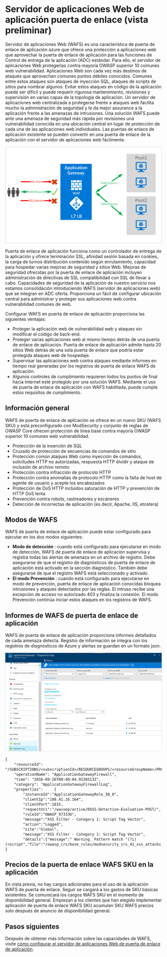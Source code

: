 <properties
   pageTitle="Introducción al servidor de aplicaciones Web (WAFS) de puerta de enlace de aplicación | Microsoft Azure"
   description="Esta página proporciona una descripción general de Firewall de aplicación Web (WAFS) de puerta de enlace de aplicación "
   documentationCenter="na"
   services="application-gateway"
   authors="amsriva"
   manager="rossort"
   editor="amsriva"/>
<tags
   ms.service="application-gateway"
   ms.devlang="na"
   ms.topic="hero-article"
   ms.tgt_pltfrm="na"
   ms.workload="infrastructure-services"
   ms.date="10/25/2016"
   ms.author="amsriva"/>

# <a name="application-gateway-web-application-firewall-preview"></a>Servidor de aplicaciones Web de aplicación puerta de enlace (vista preliminar)

Servidor de aplicaciones Web (WAFS) es una característica de puerta de enlace de aplicación azure que ofrece una protección a aplicaciones web que aprovechar la puerta de enlace de aplicación para las funciones de Control de entrega de la aplicación (ADC) estándar. Para ello, el servidor de aplicaciones Web protegerlas contra mayoría OWASP superior 10 comunes web vulnerabilidad. Aplicaciones Web son cada vez más destinos de ataques que aprovechan comunes puntos débiles conocidos. Comunes entre estos ataques son ataques de inyección SQL, ataques de scripts de sitios para nombrar algunos. Evitar estos ataques en código de la aplicación puede ser difícil y puede requerir rigurosa mantenimiento, revisiones y supervisión en varias capas de la topología de aplicación. Un servidor de aplicaciones web centralizada a protegerse frente a ataques web facilita mucho la administración de seguridad y le da mejor assurance a la aplicación frente a las amenazas de intrusiones. Una solución WAFS puede ante una amenaza de seguridad más rápida por revisiones una vulnerabilidad conocida en una ubicación central en lugar de protección de cada una de las aplicaciones web individuales. Las puertas de enlace de aplicación existente se pueden convertir en una puerta de enlace de la aplicación con el servidor de aplicaciones web fácilmente.

![imageURLroute](./media/application-gateway-webapplicationfirewall-overview/WAF1.png)

Puerta de enlace de aplicación funciona como un controlador de entrega de la aplicación y ofrece terminación SSL, afinidad sesión basada en cookies, la carga de turnos distribución contenido según enrutamiento, capacidad para hospedar varias mejoras de seguridad y sitios Web. Mejoras de seguridad ofrecidas por la puerta de enlace de aplicación incluyen administración de directivas de SSL compatibilidad con SSL de llevar a cabo. Capacidades de seguridad de la aplicación de nuestro servicio nos estamos consolidación introduciendo WAFS (servidor de aplicaciones web) que se integran en ADC oferta. Proporciona un fácil de configurar ubicación central para administrar y proteger sus aplicaciones web contra vulnerabilidad comunes de web.

Configurar WAFS en puerta de enlace de aplicación proporciona las siguientes ventajas:

- Proteger la aplicación web de vulnerabilidad web y ataques sin modificar el código de back-end.
- Proteger varias aplicaciones web al mismo tiempo detrás de una puerta de enlace de aplicación. Puerta de enlace de aplicación admite hasta 20 sitios Web detrás de una sola puerta de enlace que podría estar protegida ataques web de hospedaje.
- Supervisar las aplicaciones web contra ataques mediante informes en tiempo real generadas por los registros de puerta de enlace WAFS de aplicación.
- Algunos controles de cumplimiento requieren todos los puntos de final hacia internet esté protegido por una solución WAFS. Mediante el uso de puerta de enlace de aplicación con WAFS habilitada, puede cumple estos requisitos de cumplimiento.

## <a name="overview"></a>Información general

WAFS de puerta de enlace de aplicación se ofrece en un nuevo SKU (WAFS SKU) y está preconfigurado con ModSecurity y conjunto de reglas de OWASP Core ofrecen protección de línea base contra mayoría OWASP superior 10 comunes web vulnerabilidad.

- Protección de la inserción de SQL
- Cruzado de protección de secuencias de comandos de sitio
- Protección común ataques Web como inyección de comandos, solicitudes HTTP no autorizadas, respuesta HTTP dividir y ataque de inclusión de archivo remoto
- Protección contra infracción de protocolo HTTP
- Protección contra anomalías de protocolo HTTP como la falta de host de agente de usuario y acepte los encabezados
- Protección de DoS HTTP incluidos saturación de HTTP y prevención de HTTP DoS lenta
- Prevención contra robots, rastreadores y escáneres
- Detección de incorrectas de aplicación (es decir, Apache, IIS, etcetera)

## <a name="waf-modes"></a>Modos de WAFS

WAFS de puerta de enlace de aplicación puede estar configurado para ejecutar en los dos modos siguientes:

- **Modo de detección** : cuando está configurado para ejecutarse en modo de detección, WAFS de puerta de enlace de aplicación supervisa y registra todas las alertas de amenaza en un archivo de registro. Debe asegurarse de que el registro de diagnósticos de puerta de enlace de aplicación está activado en la sección diagnóstico. También debe asegurarse de que el registro WAFS está seleccionado y activado.
- **El modo Prevención** : cuando está configurado para ejecutarse en modo de prevención, puerta de enlace de aplicación conocidas bloquea intrusiones y ataques detectados por las reglas. El intruso recibe una excepción de acceso no autorizado 403 y finaliza la conexión. El modo Prevención continúa iniciar estos ataques en los registros de WAFS.

## <a name="application-gateway-waf-reports"></a>Informes de WAFS de puerta de enlace de aplicación

WAFS de puerta de enlace de aplicación proporciona informes detallados de cada amenaza detecta. Registro de información se integra con los registros de diagnósticos de Azure y alertas se guardan en un formato json.

![imageURLroute](./media/application-gateway-webapplicationfirewall-overview/waf2.png)

    {
        "resourceId": "/SUBSCRIPTIONS/<subscriptionId>/RESOURCEGROUPS/<resourceGroupName>/PROVIDERS/MICROSOFT.NETWORK/APPLICATIONGATEWAYS/<applicationGatewayName>",
        "operationName": "ApplicationGatewayFirewall",
        "time": "2016-09-20T00:40:04.9138513Z",
        "category": "ApplicationGatewayFirewallLog",
        "properties":     {
            "instanceId":"ApplicationGatewayRole_IN_0",
            "clientIp":"108.41.16.164",
            "clientPort":1815,
            "requestUri":"/wavsep/active/RXSS-Detection-Evaluation-POST/",
            "ruleId":"OWASP_973336",
            "message":"XSS Filter - Category 1: Script Tag Vector",
            "action":"Logged",
            "site":"Global",
            "message":"XSS Filter - Category 1: Script Tag Vector",
            "details":{"message":" Warning. Pattern match "(?i)(<script","file":"/owasp_crs/base_rules/modsecurity_crs_41_xss_attacks.conf","line":"14"}}
    }

## <a name="application-gateway-waf-sku-pricing"></a>Precios de la puerta de enlace WAFS SKU en la aplicación

En vista previa, no hay cargos adicionales para el uso de la aplicación WAFS de puerta de enlace. Seguir se cargará a los gastos de SKU básicas existentes. Se comunicará los cargos WAFS SKU en el momento de disponibilidad general. Empiezan a los clientes que han elegido implementar aplicación de puerta de enlace WAFS SKU acumulan SKU WAFS precios solo después de anuncio de disponibilidad general.

## <a name="next-steps"></a>Pasos siguientes

Después de obtener más información sobre las capacidades de WAFS, visite [cómo configurar el servidor de aplicaciones Web de puerta de enlace de aplicación](application-gateway-web-application-firewall-portal.md).
